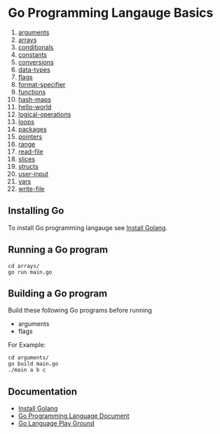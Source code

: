 # Go Programming Langauge Basics

1. [arguments](arguments/main.go)
1. [arrays](arrays/main.go)
1. [conditionals](conditionals/main.go)
1. [constants](constants/main.go)
1. [conversions](conversions/main.go)
1. [data-types](data-types/main.go)
1. [flags](flags/main.go)
1. [format-specifier](format-specifier/main.go)
1. [functions](functions/main.go)
1. [hash-maps](hash-maps/main.go)
1. [hello-world](hello-world/main.go)
1. [logical-operations](logical-operations/main.go)
1. [loops](loops/main.go)
1. [packages](packages/main.go)
1. [pointers](pointers/main.go)
1. [range](range/main.go)
1. [read-file](read-file/main.go)
1. [slices](slices/main.go)
1. [structs](structs/main.go)
1. [user-input](user-input/main.go)
1. [vars](vars/main.go)
1. [write-file](write-file/main.go)

## Installing Go 
To install Go programming langauge see [Install Golang](https://golang.org/doc/install).

## Running a Go program
```
cd arrays/
go run main.go 
```


## Building a Go program
Build these following Go programs before running 
- arguments
- flags

For Example:
```
cd arguments/
go build main.go
./main a b c   
```

## Documentation
- [Install Golang](https://golang.org/doc/install)
- [Go Programming Language Document](https://golang.org/doc/)
- [Go Language Play Ground](https://play.golang.org/)

